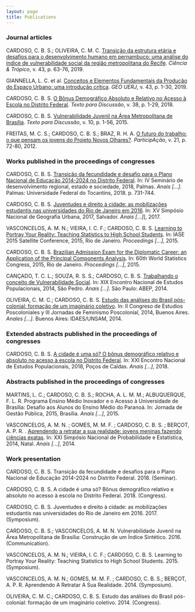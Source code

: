 ```yaml
---
layout: page
title: Publications
---
```


### Journal articles

CARDOSO, C. B. S.; OLIVEIRA, C. M. C. [Transição da estrutura etária e desafios para o desenvolvimento humano em pernambuco: uma análise do índice de vulnerabilidade social da região metropolitana do Recife](https://periodicos.fundaj.gov.br/CIC/article/view/1825). *Ciência & Trópico*, v. 43, p. 63-76, 2019.

GIANNELLA, L. C. et al. [Conceitos e Elementos Fundamentais da Produção do Espaço Urbano: uma introdução crítica](https://www.e-publicacoes.uerj.br/index.php/geouerj/article/view/31368). *GEO UERJ*, v. 43, p. 1-30, 2019.

CARDOSO, C. B. S. [O Bônus Demográfico Absoluto e Relativo no Acesso à Escola no Distrito Federal](http://www.codeplan.df.gov.br/wp-content/uploads/2018/04/TD-38-O-b%C3%B4nus-demogr%C3%A1fico-relativo-e-absoluto-no-acesso-%C3%A0-escola-no-Distrito-Federal.pdf). *Texto para Discussão*, v. 38, p. 1-29, 2018.

CARDOSO, C. B. S. [Vulnerabilidade Juvenil na Área Metropolitana de Brasília](http://www.codeplan.df.gov.br/wp-content/uploads/2018/02/TD_10_Vulnerabilidade_Juvenil_na_%C3%81rea_Metropolitana_de_Bras%C3%ADlia.pdf). *Texto para Discussão*, v. 10, p. 1-56, 2015.

FREITAS, M. C. S.; CARDOSO, C. B. S.; BRAZ, R. H. A. [O futuro do trabalho: o que pensam os jovens do Projeto Novos Olhares?](http://periodicos.unb.br/index.php/participacao/article/view/23966). *ParticipAção*, v. 21, p. 72-80, 2012.


### Works published in the proceedings of congresses

CARDOSO, C. B. S. [Transição da fecundidade e desafio para o Plano Nacional de Educação 2014-2024 no Distrito Federal](https://drive.google.com/file/d/1Wn15QDh1Zp1WetAnVcQbGUzDpPjE0G-H/view). In: IV Seminário de desenvolvimento regional, estado e sociedade, 2018, Palmas. *Anais [...]*. Palmas: Universidade Federal do Tocantins, 2018. p. 731-744.

CARDOSO, C. B. S. [Juventudes e direito à cidade: as mobilizações estudantis nas universidades do Rio de Janeiro em 2016](http://www.inscricoesxvsimpurb.ufba.br/modulos/consulta&relatorio/rel_download.asp?nome=88816.docx). In: XV Simpósio Nacional de Geografia Urbana, 2017, Salvador. *Anais [...]*], 2017.

VASCONCELOS, A. M. N.; VIEIRA, I. C. F.; CARDOSO, C. B. S. [Learning to Portray Your Reality: Teaching Statistics to High School Students](http://iase-web.org/documents/papers/sat2015/IASE2015%20Satellite%2016_CARDOSO.pdf). In: IASE 2015 Satellite Conference, 2015, Rio de Janeiro. *Proceedings [...]*, 2015.

CARDOSO, C. B. S. [Brazilian Admission Exam for the Diplomatic Career: an Application of the Principal Components Analysis](http://www.isi2015.ibge.gov.br/components/com_users/views/registration/tmpl/media/uploadedFiles/paper/2873/2654/PO-A07-P23-S.pdf). In: 60th World Statistics Congress, 2015, Rio de Janeiro. *Proceedings [...]*, 2015.

CANÇADO, T. C. L.; SOUZA, R. S. S.; CARDOSO, C. B. S. [Trabalhando o conceito de Vulnerabilidade Social](http://www.abep.org.br/~abeporgb/abep.info/files/trabalhos/trabalho_completo/TC-10-45-499-410.pdf). In: XIX Encontro Nacional de Estudos Populacionais, 2014, São Pedro. *Anais [...]*. São Paulo: ABEP, 2014.

OLIVEIRA, C. M. C.; CARDOSO, C. B. S. [Estudo das análises do Brasil pós-colonial: formação de um imaginário coletivo](http://www.idaes.edu.ar/pdf_papeles/4-1%20Oliveira-Cardoso.pdf). In: II Congreso de Estudios Poscoloniales y III Jornadas de Feminismo Poscolonial, 2014, Buenos Aires. *Anales [...]*. Buenos Aires: IDAES/UNSAM, 2014.


### Extended abstracts published in the proceedings of congresses

CARDOSO, C. B. S. [A cidade é uma só? O bônus demográfico relativo e absoluto no acesso à escola no Distrito Federal](http://eventoexpress.com.br/sites/abep/anais/resumos/R0308-1.pdf). In: XXI Encontro Nacional de Estudos Populacionais, 2018, Poços de Caldas. *Anais [...]*, 2018.


### Abstracts published in the proceedings of congresses

MARTINS, L. C.; CARDOSO, C. B. S.; ROCHA, A. L. M. M.; ALBUQUERQUE, F. L. R. Programa Ensino Médio Inovador e o Acesso à Universidade de Brasília: Desafio aos Alunos do Ensino Médio do Paranoá. In: Jornada de Gestão Pública, 2015, Brasília. *Anais [...]*, 2015.

VASCONCELOS, A. M. N. ; GOMES, M. M. F. ; CARDOSO, C. B. S. ; BERÇOT, A. P. R. . [Aprendendo a retratar a sua realidade: jovens meninas fazendo ciências exatas](https://www.ime.usp.br/~abe/sinape2014/trabalhos/anais#175). In: XXI Simpósio Nacional de Probabilidade e Estatística, 2014, Natal. *Anais [...]*, 2014.


### Work presentation

CARDOSO, C. B. S. Transição da fecundidade e desafios para o Plano Nacional de Educação 2014-2024 no Distrito Federal. 2018. (Seminar).

CARDOSO, C. B. S. A cidade é uma só? Bônus demográfico relativo e absoluto no acesso à escola no Distrito Federal. 2018. (Congress).

CARDOSO, C. B. S. Juventudes e direito à cidade: as mobilizações estudantis nas universidades do Rio de Janeiro em 2016. 2017. (Symposium).

CARDOSO, C. B. S.; VASCONCELOS, A. M. N. Vulnerabilidade Juvenil na Área Metropolitana de Brasília: Construção de um Índice Sintético. 2016. (Communication).

VASCONCELOS, A. M. N.; VIEIRA, I. C. F.; CARDOSO, C. B. S. Learning to Portray Your Reality: Teaching Statistics to High School Students. 2015. (Symposium).

VASCONCELOS, A. M. N.; GOMES, M. M. F. ; CARDOSO, C. B. S.; BERÇOT, A. P. R. Aprendendo A Retratar A Sua Realidade. 2014. (Symposium).

OLIVEIRA, C. M. C.; CARDOSO, C. B. S. Estudo das análises do Brasil pós-colonial: formação de um imaginário coletivo. 2014. (Congress).
